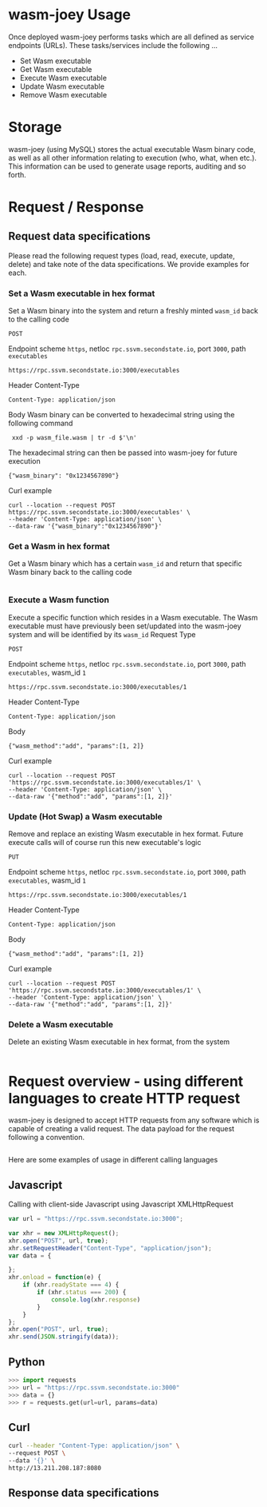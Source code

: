 # wasm-joey Usage

Once deployed wasm-joey performs tasks which are all defined as service endpoints (URLs). These tasks/services include the following ...
- Set Wasm executable
- Get Wasm executable
- Execute Wasm executable
- Update Wasm executable
- Remove Wasm executable


# Storage
wasm-joey (using MySQL) stores the actual executable Wasm binary code, as well as all other information relating to execution (who, what, when etc.). This information can be used to generate usage reports, auditing and so forth.

# Request / Response

## Request data specifications
Please read the following request types (load, read, execute, update, delete) and take note of the data specifications. We provide examples for each.

### Set a Wasm executable in hex format
Set a Wasm binary into the system and return a freshly minted `wasm_id` back to the calling code
```
POST
```
Endpoint
scheme `https`, netloc `rpc.ssvm.secondstate.io`, port `3000`, path `executables`
```
https://rpc.ssvm.secondstate.io:3000/executables
```
Header
Content-Type
```
Content-Type: application/json
```
Body
Wasm binary can be converted to hexadecimal string using the following command
```
 xxd -p wasm_file.wasm | tr -d $'\n'
```
The hexadecimal string can then be passed into wasm-joey for future execution
```
{"wasm_binary": "0x1234567890"}
```
Curl example
```
curl --location --request POST https://rpc.ssvm.secondstate.io:3000/executables' \
--header 'Content-Type: application/json' \
--data-raw '{"wasm_binary":"0x1234567890"}'
```
### Get a Wasm in hex format
Get a Wasm binary which has a certain `wasm_id` and return that specific Wasm binary back to the calling code
```
```
### Execute a Wasm function
Execute a specific function which resides in a Wasm executable. The Wasm executable must have previously been set/updated into the wasm-joey system and will be identified by its `wasm_id`
Request Type
```
POST
```
Endpoint
scheme `https`, netloc `rpc.ssvm.secondstate.io`, port `3000`, path `executables`, wasm_id `1`
```
https://rpc.ssvm.secondstate.io:3000/executables/1
```
Header
Content-Type
```
Content-Type: application/json
```
Body
```
{"wasm_method":"add", "params":[1, 2]}
```
Curl example
```
curl --location --request POST 'https://rpc.ssvm.secondstate.io:3000/executables/1' \
--header 'Content-Type: application/json' \
--data-raw '{"method":"add", "params":[1, 2]}'
```

### Update (Hot Swap) a Wasm executable
Remove and replace an existing Wasm executable in hex format. Future execute calls will of course run this new executable's logic
```
PUT
```
Endpoint
scheme `https`, netloc `rpc.ssvm.secondstate.io`, port `3000`, path `executables`, wasm_id `1`
```
https://rpc.ssvm.secondstate.io:3000/executables/1
```
Header
Content-Type
```
Content-Type: application/json
```
Body
```
{"wasm_method":"add", "params":[1, 2]}
```
Curl example
```
curl --location --request POST 'https://rpc.ssvm.secondstate.io:3000/executables/1' \
--header 'Content-Type: application/json' \
--data-raw '{"method":"add", "params":[1, 2]}'
```
### Delete a Wasm executable
Delete an existing Wasm executable in hex format, from the system
```
```


# Request overview - using different languages to create HTTP request
wasm-joey is designed to accept HTTP requests from any software which is capable of creating a valid request. The data payload for the request following a convention.

```
```

Here are some examples of usage in different calling languages

## Javascript
Calling with client-side Javascript using Javascript XMLHttpRequest
```javascript
var url = "https://rpc.ssvm.secondstate.io:3000";

var xhr = new XMLHttpRequest();
xhr.open("POST", url, true);
xhr.setRequestHeader("Content-Type", "application/json");
var data = {

};
xhr.onload = function(e) {
    if (xhr.readyState === 4) {
        if (xhr.status === 200) {
            console.log(xhr.response)
        }
    }
};
xhr.open("POST", url, true);
xhr.send(JSON.stringify(data));
```

## Python
```python
>>> import requests
>>> url = "https://rpc.ssvm.secondstate.io:3000"
>>> data = {} 
>>> r = requests.get(url=url, params=data)
```

## Curl
```bash
curl --header "Content-Type: application/json" \                     
--request POST \
--data '{}' \
http://13.211.208.187:8080
```


## Response data specifications
